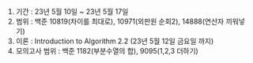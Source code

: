 1. 기간 : 23년 5월 10일 ~ 23년 5월 17일
2. 범위 : 백준 10819(차이를 최대로), 10971(외판원 순회2), 14888(연산자 끼워넣기)
3. 이론 : Introduction to Algorithm 2.2 (23년 5월 12일 금요일 까지)
4. 모의고사 범위 : 백준 1182(부분수열의 합), 9095(1,2,3 더하기)

